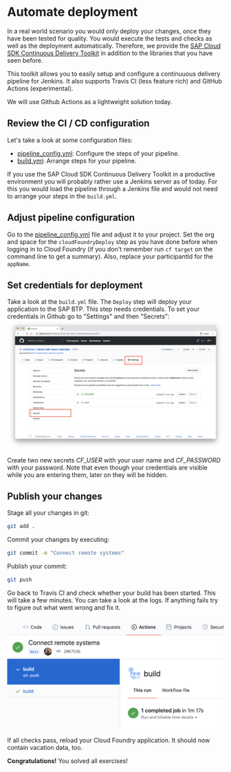 # Automate deployment
In a real world scenario you would only deploy your changes, once they have been tested for quality. You would execute the tests and checks as well as the deployment automatically. Therefore, we provide the [SAP Cloud SDK Continuous Delivery Toolkit](https://github.com/SAP/cloud-s4-sdk-pipeline) in addition to the libraries that you have seen before.

This toolkit allows you to easily setup and configure a continuuous delivery pipeline for Jenkins. It also supports Travis CI (less feature rich) and GitHub Actions (experimental).

We will use Github Actions as a lightweight solution today.

## Review the CI / CD configuration
Let's take a look at some configuration files:
* [pipeline_config.yml](../pipeline_config.yml): Configure the steps of your pipeline.
* [build.yml](../.github/workflows/build.yml): Arrange steps for your pipeline.

If you use the SAP Cloud SDK Continuous Delivery Toolkit in a productive environment you will probably rather use a Jenkins server as of today. For this you would load the pipeline through a Jenkins file and would not need to arrange your steps in the `build.yml`.

## Adjust pipeline configuration
Go to the [pipeline_config.yml](../pipeline_config.yml) file and adjust it to your project. Set the org and space for the `cloudFoundryDeploy` step as you have done before when logging in to Cloud Foundry (if you don't remember run `cf target` on the command line to get a summary).
Also, replace your participantId for the `appName`.

## Set credentials for deployment
Take a look at the `build.yml` file. The `Deploy` step will deploy your application to the SAP BTP. This step needs credentials.
To set your credentials in Github go to  "Settings" and then "Secrets":
![Github Secrets](images/github-secrets.png)

Create two new secrets *CF_USER* with your user name and *CF_PASSWORD* with your password. Note that even though your credentials are visible while you are entering them, later on they will be hidden.

## Publish your changes
Stage all your changes in git:
```sh
git add .
```

Commit your changes by executing:
```sh
git commit -m "Connect remote systems"
```

Publish your commit:
```sh
git push
```

Go back to Travis CI and check whether your build has been started. This will take a few minutes.
You can take a look at the logs. If anything fails try to figure out what went wrong and fix it.

![Build Success](images/build-success.png)

If all checks pass, reload your Cloud Foundry application. It should now contain vacation data, too.

**Congratulations!** You solved all exercises!
